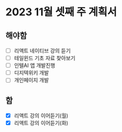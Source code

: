 # 2023 11월 셋째 주 계획서

## 해야함
- [ ] 리액트 네이티브 강의 듣기
- [ ] 테일윈드 기초 자료 찾아보기
- [ ] 인텔AI 앱 개발진행
- [ ] 디지텍위키 개발
- [ ] 개인페이지 개발

## 함
- [x] 리액트 강의 이어듣기(월)
- [x] 리액트 강의 이어듣기(화)
